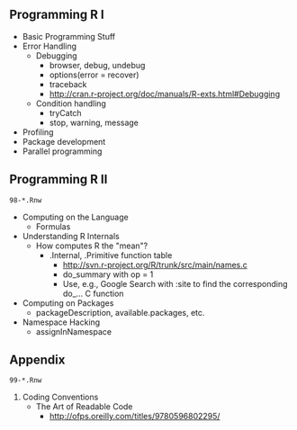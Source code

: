 ## Programming R I
   - Basic Programming Stuff
   - Error Handling
     - Debugging
       - browser, debug, undebug
       - options(error = recover)
       - traceback
       - http://cran.r-project.org/doc/manuals/R-exts.html#Debugging
     - Condition handling
       - tryCatch
       - stop, warning, message
   - Profiling
   - Package development
   - Parallel programming


## Programming R II
    98-*.Rnw
   - Computing on the Language
     - Formulas
   - Understanding R Internals
     - How computes R the "mean"?
       - .Internal, .Primitive function table
         - http://svn.r-project.org/R/trunk/src/main/names.c
         - do_summary with op = 1
         - Use, e.g., Google Search with :site to find the corresponding do_... C function
   - Computing on Packages
     - packageDescription, available.packages, etc.
   - Namespace Hacking
     - assignInNamespace

## Appendix
    99-*.Rnw
   1. Coding Conventions
      - The Art of Readable Code
        - http://ofps.oreilly.com/titles/9780596802295/


